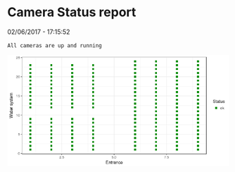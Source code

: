 Camera Status report
================
02/06/2017 - 17:15:52

    All cameras are up and running

![](camreport_files/figure-markdown_github/unnamed-chunk-2-1.png)
